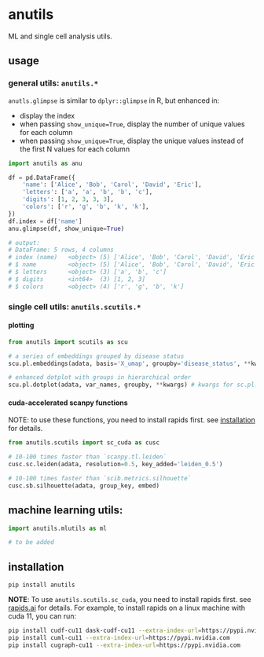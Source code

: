 # anutils
ML and single cell analysis utils.  

## usage

### general utils: `anutils.*`

`anutls.glimpse` is similar to `dplyr::glimpse` in R, but enhanced in:
- display the index
- when passing `show_unique=True`, display the number of unique values for each column
- when passing `show_unique=True`, display the unique values instead of the first N values for each column

```python
import anutils as anu

df = pd.DataFrame({
    'name': ['Alice', 'Bob', 'Carol', 'David', 'Eric'],
    'letters': ['a', 'a', 'b', 'b', 'c'],
    'digits': [1, 2, 3, 3, 3],
    'colors': ['r', 'g', 'b', 'k', 'k'],
})
df.index = df['name']
anu.glimpse(df, show_unique=True)

# output:
# DataFrame: 5 rows, 4 columns
# index (name)   <object> (5) ['Alice', 'Bob', 'Carol', 'David', 'Eric']
# $ name         <object> (5) ['Alice', 'Bob', 'Carol', 'David', 'Eric']
# $ letters      <object> (3) ['a', 'b', 'c']
# $ digits       <int64>  (3) [1, 2, 3]
# $ colors       <object> (4) ['r', 'g', 'b', 'k']
```


### single cell utils: `anutils.scutils.*`

#### plotting

```python
from anutils import scutils as scu

# a series of embeddings grouped by disease status
scu.pl.embeddings(adata, basis='X_umap', groupby='disease_status', **kwargs) # kwargs for sc.pl.embedding

# enhanced dotplot with groups in hierarchical order
scu.pl.dotplot(adata, var_names, groupby, **kwargs) # kwargs for sc.pl.dotplot
```
#### cuda-accelerated scanpy functions
NOTE: to use these functions, you need to install rapids first. see [installation](#installation) for details.
```python
from anutils.scutils import sc_cuda as cusc

# 10-100 times faster than `scanpy.tl.leiden`
cusc.sc.leiden(adata, resolution=0.5, key_added='leiden_0.5')

# 10-100 times faster than `scib.metrics.silhouette`
cusc.sb.silhouette(adata, group_key, embed)
```

## machine learning utils:
```python
import anutils.mlutils as ml

# to be added
```

## installation
```
pip install anutils
```
**NOTE**: To use `anutils.scutils.sc_cuda`, you need to install rapids first. see [rapids.ai](https://rapids.ai/start.html) for details. For example, to install rapids on a linux machine with cuda 11, you can run:  
```bash
pip install cudf-cu11 dask-cudf-cu11 --extra-index-url=https://pypi.nvidia.com
pip install cuml-cu11 --extra-index-url=https://pypi.nvidia.com
pip install cugraph-cu11 --extra-index-url=https://pypi.nvidia.com
```
